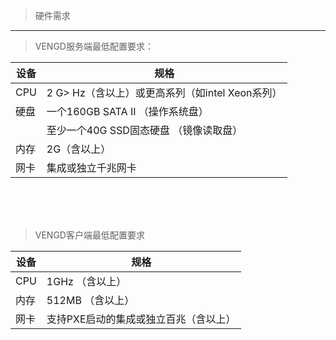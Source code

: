 <blockquote class="info">
	 硬件需求
</blockquote> 


* * * * * 
<blockquote class="success">
	 VENGD服务端最低配置要求：
</blockquote>   
 
| 设备   |   规格 |
| --- | --- |
|  CPU  |   2 G> Hz（含以上）或更高系列（如intel Xeon系列）  |
|  硬盘 |  一个160GB SATA II （操作系统盘）  | 
|    |至少一个40G SSD固态硬盘 （镜像读取盘） |
| 内存   |   2G（含以上）  |
|  网卡 |   集成或独立千兆网卡 |


<br/>
<br/>
<br/>
<blockquote class="success">
	VENGD客户端最低配置要求
</blockquote>   
 
| 设备   |   规格 |
| --- | --- |
|  CPU  |   1GHz （含以上） |
|  内存 |512MB （含以上）  | 
|  网卡 |支持PXE启动的集成或独立百兆（含以上） | 

